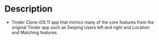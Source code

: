 # Description

* Tinder Clone iOS 11 app that mimics many of the core features from the original Tinder app such as Swiping Users left and right and Location and Matching features.
